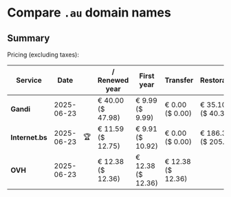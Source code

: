# Compare `.au` domain names

## Summary

Pricing (excluding taxes):

| Service | Date |  | / Renewed year | First year | Transfer | Restoration |
|--|--|--|--|--|--|--|
| **Gandi** | 2025-06-23 |  | € 40.00<br>($ 47.98) | € 9.99<br>($ 9.99) | € 0.00<br>($ 0.00) | € 35.10<br>($ 40.36) |
| **Internet.bs** | 2025-06-23 | 🏆 | € 11.59<br>($ 12.75) | € 9.91<br>($ 10.92) | € 0.00<br>($ 0.00) | € 186.35<br>($ 205.29) |
| **OVH** | 2025-06-23 |  | € 12.38<br>($ 12.36) | € 12.38<br>($ 12.36) | € 12.38<br>($ 12.36) |  |
